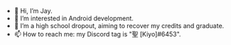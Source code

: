 - 👋 Hi, I’m Jay.
- 👀 I’m interested in Android development.
- 🌱 I’m a high school dropout, aiming to recover my credits and graduate.
- 📫 How to reach me: my Discord tag is "聖 [Kiyo]#6453". 

<!---
mrhayman12/mrhayman12 is a ✨ special ✨ repository because its `README.md` (this file) appears on your GitHub profile.
You can click the Preview link to take a look at your changes.
--->
